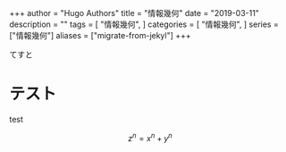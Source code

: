 +++
author = "Hugo Authors"
title = "情報幾何"
date = "2019-03-11"
description = ""
tags = [
    "情報幾何",
]
categories = [
    "情報幾何",
]
series = ["情報幾何"]
aliases = ["migrate-from-jekyl"]
+++

てすと

# テスト

test

$$
z^n = x^n + y^n
$$
